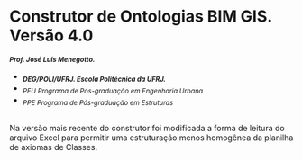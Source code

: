 # Construtor de Ontologias BIM GIS. Versão 4.0 
<sub> **_Prof. José Luis Menegotto._**</sub> 
+ <sub> **_DEG/POLI/UFRJ. Escola Politécnica da UFRJ._**</sub>
+ <sub> _PEU Programa de Pós-graduação em Engenharia Urbana_</sub>
+ <sub> _PPE Programa de Pós-graduação em Estruturas_</sub>
## 

Na versão mais recente do construtor foi modificada a forma de leitura do arquivo Excel para permitir uma estruturação menos homogênea da planilha de axiomas de Classes. 
